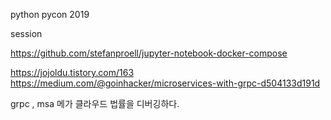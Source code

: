 python pycon 2019 

session 

https://github.com/stefanproell/jupyter-notebook-docker-compose

https://jojoldu.tistory.com/163
https://medium.com/@goinhacker/microservices-with-grpc-d504133d191d

grpc , msa 메가 클라우드 
법률을 디버깅하다. 
